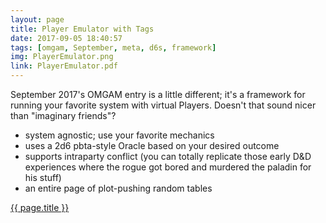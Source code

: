 ```yaml
---
layout: page
title: Player Emulator with Tags
date: 2017-09-05 18:40:57
tags: [omgam, September, meta, d6s, framework]
img: PlayerEmulator.png
link: PlayerEmulator.pdf
---
```


September 2017's OMGAM entry is a little different; it's a framework for running your favorite system with virtual Players. Doesn't that sound nicer than "imaginary friends"?

* system agnostic; use your favorite mechanics
* uses a 2d6 pbta-style Oracle based on your desired outcome
* supports intraparty conflict (you can totally replicate those early D&D experiences where the rogue got bored and murdered the paladin for his stuff)
* an entire page of plot-pushing random tables

<div class="img_row">
	<a href="{{ site.baseurl }}/pdf/{{ page.link }}"><img class="col three" src="{{ site.baseurl }}/img/{{ page.img}}" alt="" title="{{ page.title }}"/></a>
</div>
<div class="col three caption">
	<a href="{{ site.baseurl }}/pdf/{{ page.link }}">{{ page.title }}</a>
</div>
